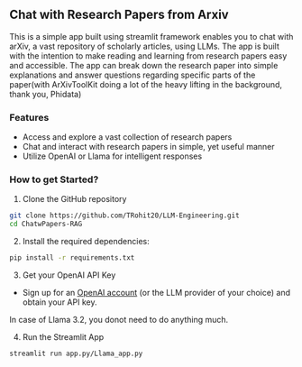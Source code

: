 ## Chat with Research Papers from Arxiv
This is a simple app built using streamlit framework enables you to chat with arXiv, a vast repository of scholarly articles, using LLMs. 
The app is built with the intention to make reading and learning from research papers easy and accessible. 
The app can break down the research paper into simple explanations and answer questions regarding specific parts of the paper(with ArXivToolKit doing a lot of the heavy lifting in the background, thank you, Phidata)

### Features
- Access and explore a vast collection of research papers
- Chat and interact with research papers in simple, yet useful manner
- Utilize OpenAI or Llama for intelligent responses

### How to get Started?

1. Clone the GitHub repository

```bash
git clone https://github.com/TRohit20/LLM-Engineering.git
cd ChatwPapers-RAG
```
2. Install the required dependencies:

```bash
pip install -r requirements.txt
```
3. Get your OpenAI API Key

- Sign up for an [OpenAI account](https://platform.openai.com/) (or the LLM provider of your choice) and obtain your API key.

In case of Llama 3.2, you donot need to do anything much.

4. Run the Streamlit App
```bash
streamlit run app.py/Llama_app.py
```
